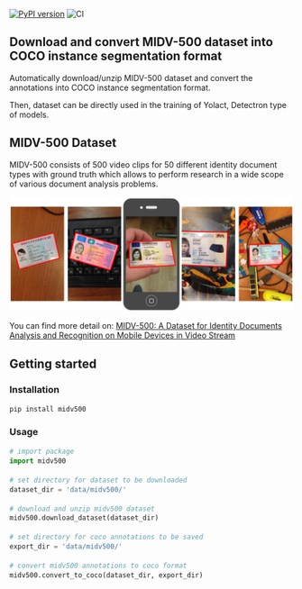 [![PyPI version](https://badge.fury.io/py/midv500.svg)](https://badge.fury.io/py/midv500)
![CI](https://github.com/fcakyon/midv500/workflows/CI/badge.svg)

## Download and convert MIDV-500 dataset into COCO instance segmentation format
Automatically download/unzip MIDV-500 dataset and convert the annotations into COCO instance segmentation format.

Then, dataset can be directly used in the training of Yolact, Detectron type of models.


## MIDV-500 Dataset
MIDV-500 consists of 500 video clips for 50 different identity document types with ground truth which allows to perform research in a wide scope of various document analysis problems.

<img width="1000" alt="teaser" src="./figures/midv500.png">

You can find more detail on: [MIDV-500: A Dataset for Identity Documents Analysis and Recognition on Mobile Devices in Video Stream](https://arxiv.org/abs/1807.05786)


## Getting started
### Installation
```console
pip install midv500
```

### Usage
```python
# import package
import midv500

# set directory for dataset to be downloaded
dataset_dir = 'data/midv500/'

# download and unzip midv500 dataset
midv500.download_dataset(dataset_dir)

# set directory for coco annotations to be saved
export_dir = 'data/midv500/'

# convert midv500 annotations to coco format
midv500.convert_to_coco(dataset_dir, export_dir)
```

